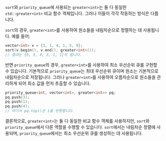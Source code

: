 `sort`와 `priority_queue`에 사용되는 `greater<int>`는 둘 다 동일한 `std::greater<int>` 비교 함수 객체입니다. 그러나 이들이 각각 작동하는 방식은 다릅니다.

`sort`의 경우, `greater<int>`를 사용하여 원소들을 내림차순으로 정렬하는 데 사용됩니다. 예를 들어:

```cpp
vector<int> v = {3, 1, 4, 1, 5, 9};
sort(v.begin(), v.end(), greater<int>());
// 결과는 {9, 5, 4, 3, 1, 1}이 됩니다.
```

반면 `priority_queue`의 경우, `greater<int>`를 사용하여 최소 우선순위 큐를 구현할 수 있습니다. 기본적으로 `priority_queue`는 최대 우선순위 큐이며 원소는 기본적으로 내림차순으로 저장됩니다. 그러나 `greater<int>`를 사용하여 오름차순으로 원소들을 관리하게 되어 최소 값을 먼저 추출할 수 있습니다.

```cpp
priority_queue<int, vector<int>, greater<int>> pq;
pq.push(3);
pq.push(1);
pq.push(4);
// 여기서 pq.top()은 1을 반환합니다.
```

결론적으로, `greater<int>`는 둘 다 동일한 비교 함수 객체를 사용하지만, `sort`와 `priority_queue`에서 다른 역할을 수행할 수 있습니다. `sort`에서는 내림차순 정렬에 사용되며, `priority_queue`에서는 최소 우선순위 큐를 생성하는 데 사용됩니다.
